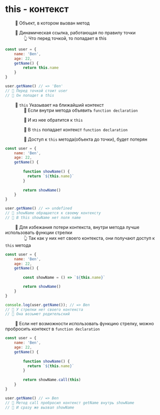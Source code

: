 # this - контекст

&emsp;&emsp; 🔹 Объект, в котором вызван метод      

&emsp;&emsp; 🔹 Динамическая ссылка, работающая по правилу точки  
&emsp;&emsp;&emsp;&emsp; 👆 Что перед точкой, то попадает в this         
```javascript
const user = {
    name: 'Ben',
    age: 22,
    getName() {
        return this.name
    }
}

user.getName() // => 'Ben'
// 🎯 Перед точкой стоит user
// 🎯 Он попадет в this
```    

&emsp;&emsp; 🛑 `this` Указывает на ближайший контекст    
&emsp;&emsp;&emsp;&emsp; 🎯 Если внутри метода объявить `function declaration`

&emsp;&emsp;&emsp;&emsp; 🎯 И из нее обратится к `this`

&emsp;&emsp;&emsp;&emsp; 🎯 В `this` попадает контекст `function declaration`

&emsp;&emsp;&emsp;&emsp; 🎯 Доступ к `this` метода(объекта до точки), будет потерян 
```javascript
const user = {
    name: 'Ben',
    age: 22,
    getName() {
       
        function showName() {
          return `${this.name}`
        }
        
        return showName()
    }
}

user.getName() // => undefined
// 🎯 showName обращается к своему контексту
// 🎯 В this showName нет поля name 
```

&emsp;&emsp; 🔹 Для избежания потери контекста, внутри метода лучше использовать функции стрелки  
&emsp;&emsp;&emsp;&emsp; 👆 Так как у них нет своего контекста, они получают доступ к `this` метода   
```javascript
const user = {
    name: 'Ben',
    age: 22,
    getName() {
       
        const showName = () => `${this.name}`

        return showName()
    }
}

console.log(user.getName()); // => Ben 
// 🎯 У стрелки нет своего контекста
// 🎯 Она возьмет родительский
```

&emsp;&emsp; 🔸 Если нет возможности использовать функцию стрелку, можно пробросить контекст в `function declaration`
```javascript
const user = {
    name: 'Ben',
    age: 22,
    getName() {
       
        function showName() {
          return `${this.name}`
        }
        
        return showName.call(this)
    }
}

user.getName() // => Ben
// 🎯 Метод call пробросил контекст getName внутрь showName
// 🎯 И сразу же вызвал showName
```